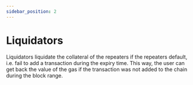```yaml
---
sidebar_position: 2
---
```


# Liquidators 

Liquidators liquidate the collateral of the repeaters if the repeaters default, i.e. fail to add a transaction during the expiry time. This way, the user can get back the value of the gas if the transaction was not added to the chain during the block range.
